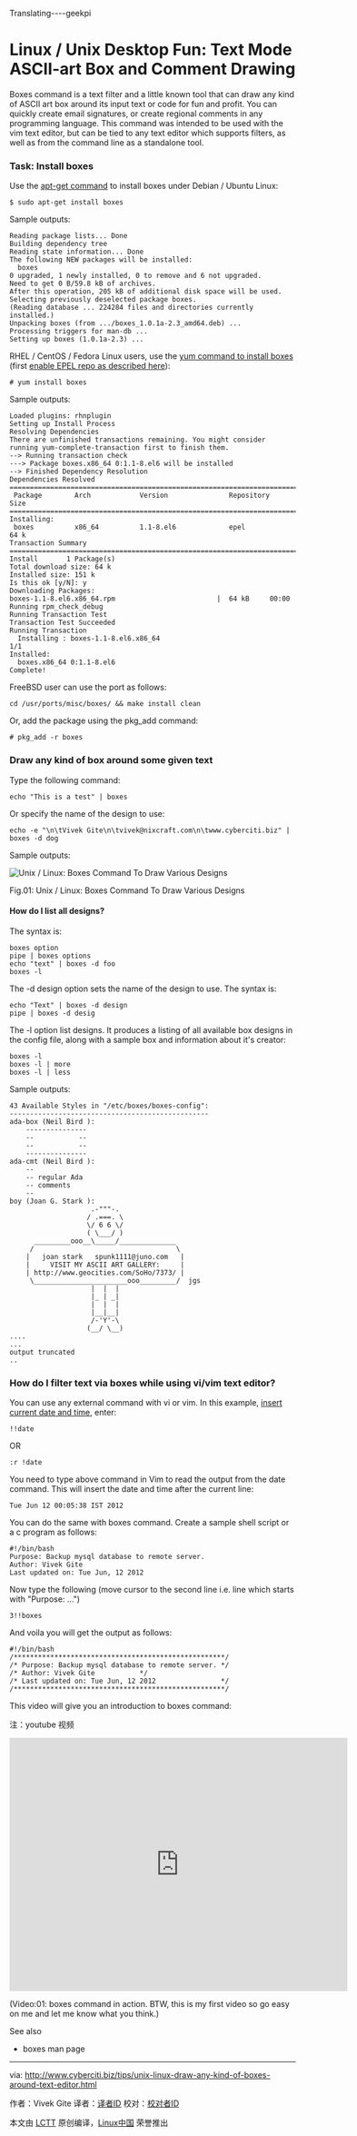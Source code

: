 Translating----geekpi

Linux / Unix Desktop Fun: Text Mode ASCII-art Box and Comment Drawing
================================================================================
Boxes command is a text filter and a little known tool that can draw any kind of ASCII art box around its input text or code for fun and profit. You can quickly create email signatures, or create regional comments in any programming language. This command was intended to be used with the vim text editor, but can be tied to any text editor which supports filters, as well as from the command line as a standalone tool.

### Task: Install boxes ###

Use the [apt-get command][1] to install boxes under Debian / Ubuntu Linux:

    $ sudo apt-get install boxes

Sample outputs:

    Reading package lists... Done
    Building dependency tree
    Reading state information... Done
    The following NEW packages will be installed:
      boxes
    0 upgraded, 1 newly installed, 0 to remove and 6 not upgraded.
    Need to get 0 B/59.8 kB of archives.
    After this operation, 205 kB of additional disk space will be used.
    Selecting previously deselected package boxes.
    (Reading database ... 224284 files and directories currently installed.)
    Unpacking boxes (from .../boxes_1.0.1a-2.3_amd64.deb) ...
    Processing triggers for man-db ...
    Setting up boxes (1.0.1a-2.3) ...

RHEL / CentOS / Fedora Linux users, use the [yum command to install boxes][2] (first [enable EPEL repo as described here][3]):

    # yum install boxes

Sample outputs:

    Loaded plugins: rhnplugin
    Setting up Install Process
    Resolving Dependencies
    There are unfinished transactions remaining. You might consider running yum-complete-transaction first to finish them.
    --> Running transaction check
    ---> Package boxes.x86_64 0:1.1-8.el6 will be installed
    --> Finished Dependency Resolution
    Dependencies Resolved
    ==========================================================================
     Package        Arch            Version               Repository     Size
    ==========================================================================
    Installing:
     boxes          x86_64          1.1-8.el6             epel           64 k
    Transaction Summary
    ==========================================================================
    Install       1 Package(s)
    Total download size: 64 k
    Installed size: 151 k
    Is this ok [y/N]: y
    Downloading Packages:
    boxes-1.1-8.el6.x86_64.rpm                         |  64 kB     00:00
    Running rpm_check_debug
    Running Transaction Test
    Transaction Test Succeeded
    Running Transaction
      Installing : boxes-1.1-8.el6.x86_64                                 1/1
    Installed:
      boxes.x86_64 0:1.1-8.el6
    Complete!

FreeBSD user can use the port as follows:

    cd /usr/ports/misc/boxes/ && make install clean

Or, add the package using the pkg_add command:

    # pkg_add -r boxes

### Draw any kind of box around some given text ###

Type the following command:

    echo "This is a test" | boxes

Or specify the name of the design to use:

    echo -e "\n\tVivek Gite\n\tvivek@nixcraft.com\n\twww.cyberciti.biz" | boxes -d dog

Sample outputs:

![Unix / Linux: Boxes Command To Draw Various Designs](http://s0.cyberciti.org/uploads/l/tips/2012/06/unix-linux-boxes-draw-dog-design.png)

Fig.01: Unix / Linux: Boxes Command To Draw Various Designs

#### How do I list all designs? ####

The syntax is:

    boxes option
    pipe | boxes options
    echo "text" | boxes -d foo
    boxes -l
 
The -d design option sets the name of the design to use. The syntax is:

    echo "Text" | boxes -d design
    pipe | boxes -d desig

The -l option list designs. It produces a listing of all available box designs in the config file, along with a sample box and information about it's creator:

    boxes -l
    boxes -l | more
    boxes -l | less

Sample outputs:

    43 Available Styles in "/etc/boxes/boxes-config":
    -------------------------------------------------
    ada-box (Neil Bird ):
        ---------------
        --           --
        --           --
        ---------------
    ada-cmt (Neil Bird ):
        --
        -- regular Ada
        -- comments
        --
    boy (Joan G. Stark ):
                        .-"""-.
                       / .===. \
                       \/ 6 6 \/
                       ( \___/ )
          _________ooo__\_____/______________
         /                                   \
        |   joan stark   spunk1111@juno.com   |
        |     VISIT MY ASCII ART GALLERY:     |
        | http://www.geocities.com/SoHo/7373/ |
         \_______________________ooo_________/  jgs
                        |  |  |
                        |_ | _|
                        |  |  |
                        |__|__|
                        /-'Y'-\
                       (__/ \__)
    ....
    ...
    output truncated
    ..

### How do I filter text via boxes while using vi/vim text editor? ###

You can use any external command with vi or vim. In this example, [insert current date and time][4], enter:

    !!date

OR

    :r !date

You need to type above command in Vim to read the output from the date command. This will insert the date and time after the current line:

    Tue Jun 12 00:05:38 IST 2012

You can do the same with boxes command. Create a sample shell script or a c program as follows:

    #!/bin/bash
    Purpose: Backup mysql database to remote server.
    Author: Vivek Gite
    Last updated on: Tue Jun, 12 2012

Now type the following (move cursor to the second line i.e. line which starts with "Purpose: ...")

    3!!boxes

And voila you will get the output as follows:

    #!/bin/bash
    /****************************************************/
    /* Purpose: Backup mysql database to remote server. */
    /* Author: Vivek Gite           */
    /* Last updated on: Tue Jun, 12 2012                */
    /****************************************************/

This video will give you an introduction to boxes command:

注：youtube 视频
<iframe width="595" height="446" frameborder="0" src="http://www.youtube.com/embed/glzXjNvrYOc?rel=0"></iframe>

(Video:01: boxes command in action. BTW, this is my first video so go easy on me and let me know what you think.)

See also

- boxes man page

--------------------------------------------------------------------------------

via: http://www.cyberciti.biz/tips/unix-linux-draw-any-kind-of-boxes-around-text-editor.html

作者：Vivek Gite 
译者：[译者ID](https://github.com/译者ID)
校对：[校对者ID](https://github.com/校对者ID)

本文由 [LCTT](https://github.com/LCTT/TranslateProject) 原创编译，[Linux中国](https://linux.cn/) 荣誉推出

[1]:http://www.cyberciti.biz/tips/linux-debian-package-management-cheat-sheet.html
[2]:http://www.cyberciti.biz/faq/rhel-centos-fedora-linux-yum-command-howto/
[3]:http://www.cyberciti.biz/faq/fedora-sl-centos-redhat6-enable-epel-repo/
[4]:http://www.cyberciti.biz/faq/vim-inserting-current-date-time-under-linux-unix-osx/


